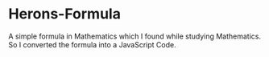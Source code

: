 # Herons-Formula
A simple formula in Mathematics which I found while studying Mathematics. So I converted the formula into a JavaScript Code.
